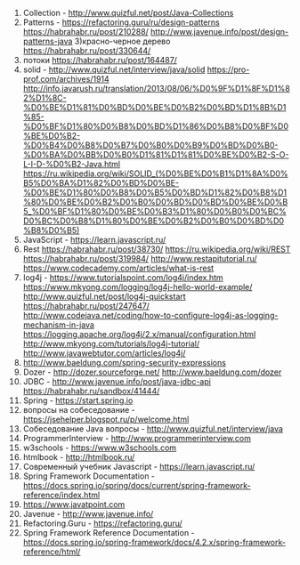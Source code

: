 1) Collection  - http://www.quizful.net/post/Java-Collections
2) Patterns - https://refactoring.guru/ru/design-patterns
              https://habrahabr.ru/post/210288/
              http://www.javenue.info/post/design-patterns-java
3)красно-черное дерево https://habrahabr.ru/post/330644/
4) потоки https://habrahabr.ru/post/164487/
5) solid - http://www.quizful.net/interview/java/solid
           https://pro-prof.com/archives/1914
           http://info.javarush.ru/translation/2013/08/06/%D0%9F%D1%8F%D1%82%D1%8C-%D0%BE%D1%81%D0%BD%D0%BE%D0%B2%D0%BD%D1%8B%D1%85-%D0%BF%D1%80%D0%B8%D0%BD%D1%86%D0%B8%D0%BF%D0%BE%D0%B2-%D0%B4%D0%B8%D0%B7%D0%B0%D0%B9%D0%BD%D0%B0-%D0%BA%D0%BB%D0%B0%D1%81%D1%81%D0%BE%D0%B2-S-O-L-I-D-%D0%B2-Java.html
           https://ru.wikipedia.org/wiki/SOLID_(%D0%BE%D0%B1%D1%8A%D0%B5%D0%BA%D1%82%D0%BD%D0%BE-%D0%BE%D1%80%D0%B8%D0%B5%D0%BD%D1%82%D0%B8%D1%80%D0%BE%D0%B2%D0%B0%D0%BD%D0%BD%D0%BE%D0%B5_%D0%BF%D1%80%D0%BE%D0%B3%D1%80%D0%B0%D0%BC%D0%BC%D0%B8%D1%80%D0%BE%D0%B2%D0%B0%D0%BD%D0%B8%D0%B5)
6) JavaScript - https://learn.javascript.ru/
7) Rest https://habrahabr.ru/post/38730/
        https://ru.wikipedia.org/wiki/REST
        https://habrahabr.ru/post/319984/
        http://www.restapitutorial.ru/
        https://www.codecademy.com/articles/what-is-rest
8) log4j - https://www.tutorialspoint.com/log4j/index.htm
           https://www.mkyong.com/logging/log4j-hello-world-example/
           http://www.quizful.net/post/log4j-quickstart
           https://habrahabr.ru/post/247647/
           http://www.codejava.net/coding/how-to-configure-log4j-as-logging-mechanism-in-java
           https://logging.apache.org/log4j/2.x/manual/configuration.html
           http://www.mkyong.com/tutorials/log4j-tutorial/
           http://www.javawebtutor.com/articles/log4j/
 9) http://www.baeldung.com/spring-security-expressions
 10) Dozer - http://dozer.sourceforge.net/
             http://www.baeldung.com/dozer
 11) JDBC - http://www.javenue.info/post/java-jdbc-api
            https://habrahabr.ru/sandbox/41444/
 12) Spring - https://start.spring.io
 13) вопросы на собеседование - https://jsehelper.blogspot.ru/p/welcome.html
 14) Собеседование Java вопросы - http://www.quizful.net/interview/java
 15) ProgrammerInterview - http://www.programmerinterview.com
 16) w3schools - https://www.w3schools.com
 17) htmlbook - http://htmlbook.ru/
 18) Современный учебник Javascript - https://learn.javascript.ru/
 19) Spring Framework Documentation - https://docs.spring.io/spring/docs/current/spring-framework-reference/index.html
 20) https://www.javatpoint.com
 21) Javenue - http://www.javenue.info/
 22) Refactoring.Guru - https://refactoring.guru/
 23) Spring Framework Reference Documentation - https://docs.spring.io/spring-framework/docs/4.2.x/spring-framework-reference/html/
           

